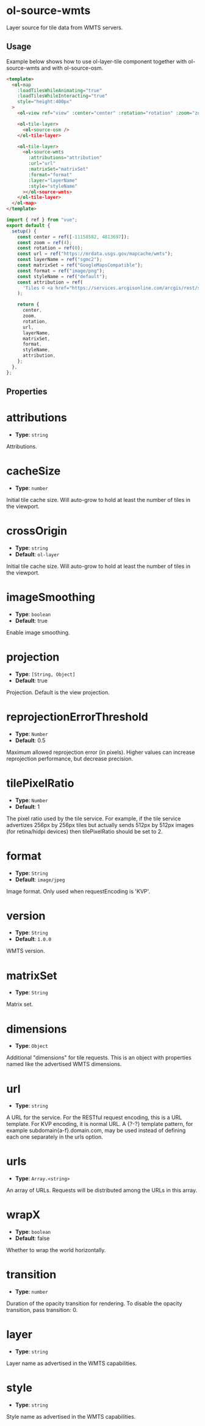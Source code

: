 # ol-source-wmts

Layer source for tile data from WMTS servers.

<script setup>
import TileLayerDemo from "@demos/TileLayerDemo.vue"
</script>

<ClientOnly>
<TileLayerDemo />
</ClientOnly>

## Usage

Example below shows how to use ol-layer-tile component together with ol-source-wmts and with ol-source-osm.

```html
<template>
  <ol-map
    :loadTilesWhileAnimating="true"
    :loadTilesWhileInteracting="true"
    style="height:400px"
  >
    <ol-view ref="view" :center="center" :rotation="rotation" :zoom="zoom" />

    <ol-tile-layer>
      <ol-source-osm />
    </ol-tile-layer>

    <ol-tile-layer>
      <ol-source-wmts
        :attributions="attribution"
        :url="url"
        :matrixSet="matrixSet"
        :format="format"
        :layer="layerName"
        :style="styleName"
      ></ol-source-wmts>
    </ol-tile-layer>
  </ol-map>
</template>
```

```js
import { ref } from "vue";
export default {
  setup() {
    const center = ref([-11158582, 4813697]);
    const zoom = ref(4);
    const rotation = ref(0);
    const url = ref("https://mrdata.usgs.gov/mapcache/wmts");
    const layerName = ref("sgmc2");
    const matrixSet = ref("GoogleMapsCompatible");
    const format = ref("image/png");
    const styleName = ref("default");
    const attribution = ref(
      'Tiles © <a href="https://services.arcgisonline.com/arcgis/rest/services/Demographics/USA_Population_Density/MapServer/">ArcGIS</a>'
    );

    return {
      center,
      zoom,
      rotation,
      url,
      layerName,
      matrixSet,
      format,
      styleName,
      attribution,
    };
  },
};
```

## Properties

# attributions

- **Type**: `string`

Attributions.

# cacheSize

- **Type**: `number`

Initial tile cache size. Will auto-grow to hold at least the number of tiles in the viewport.

# crossOrigin

- **Type**: `string`
- **Default**: `ol-layer`

Initial tile cache size. Will auto-grow to hold at least the number of tiles in the viewport.

# imageSmoothing

- **Type**: `boolean `
- **Default**: true

Enable image smoothing.

# projection

- **Type**: `[String, Object]`
- **Default**: true

Projection. Default is the view projection.

# reprojectionErrorThreshold

- **Type**: `Number`
- **Default**: 0.5

Maximum allowed reprojection error (in pixels). Higher values can increase reprojection performance, but decrease precision.

# tilePixelRatio

- **Type**: `Number`
- **Default**: 1

The pixel ratio used by the tile service. For example, if the tile service advertizes 256px by 256px tiles but actually sends 512px by 512px images (for retina/hidpi devices) then tilePixelRatio should be set to 2.

# format

- **Type**: `String`
- **Default**: `image/jpeg`

Image format. Only used when requestEncoding is 'KVP'.

# version

- **Type**: `String`
- **Default**: `1.0.0`

WMTS version.

# matrixSet

- **Type**: `String`

Matrix set.

# dimensions

- **Type**: `Object`

Additional "dimensions" for tile requests. This is an object with properties named like the advertised WMTS dimensions.

# url

- **Type**: `string`

A URL for the service. For the RESTful request encoding, this is a URL template. For KVP encoding, it is normal URL. A {?-?} template pattern, for example subdomain{a-f}.domain.com, may be used instead of defining each one separately in the urls option.

# urls

- **Type**: `Array.<string>`

An array of URLs. Requests will be distributed among the URLs in this array.

# wrapX

- **Type**: `boolean `
- **Default**: false

Whether to wrap the world horizontally.

# transition

- **Type**: `number`

Duration of the opacity transition for rendering. To disable the opacity transition, pass transition: 0.

# layer

- **Type**: `string`

Layer name as advertised in the WMTS capabilities.

# style

- **Type**: `string`

Style name as advertised in the WMTS capabilities.
